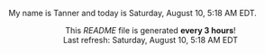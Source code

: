 My name is Tanner and today is Saturday, August 10, 5:18 AM EDT.

<p align="center">This <i>README</i> file is generated <b>every 3 hours</b>!</br>Last refresh: Saturday, August 10, 5:18 AM EDT<br /></p>

